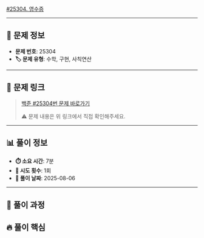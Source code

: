 [#25304. 영수증](https://www.acmicpc.net/problem/25304)
<img src="https://static.solved.ac/tier_small/2.svg" width="16" height="16">

---

## 📍 문제 정보

- **문제 번호**: 25304
- **🏷️ 문제 유형**: 수학, 구현, 사칙연산

---

## 📝 문제 링크

> [백준 #25304번 문제 바로가기](https://www.acmicpc.net/problem/25304)
> 
> ⚠️ 문제 내용은 위 링크에서 직접 확인해주세요.

---

## 📊 풀이 정보

- **⏱️ 소요 시간**: 7분
- **🔄 시도 횟수**: 1회
- **📅 풀이 날짜**: 2025-08-06

---

## 💭 풀이 과정

>

## 🔥 풀이 핵심

>
